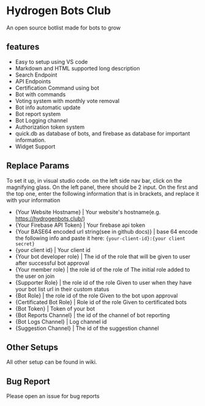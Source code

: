 # Hydrogen Bots Club
 An open source botlist made for bots to grow

## features
 - Easy to setup using VS code
 - Markdown and HTML supported long description
 - Search Endpoint
 - API Endpoints
 - Certification Command using bot
 - Bot with commands
 - Voting system with monthly vote removal
 - Bot info automatic update
 - Bot report system
 - Bot Logging channel
 - Authorization token system
 - quick.db as database of bots, and firebase as database for important information.
 - Widget Support

 ## Replace Params

 To set it up, in visual studio code. on the left side nav bar, click on the magnifying glass.
 On the left panel, there should be 2 input. On the first and the top one, enter the following information that is in brackets, and replace it with your information

 - {Your Website Hostname} | Your website's hostname(e.g. https://hydrogenbots.club/)
 - {Your Firebase API Token} | Your firebase api token
 - {Your BASE64 encoded url string(see in github docs)} | base 64 encode the following info and paste it here: `{your-client-id}:{your client secret}`
 - {your client id} | Your client id
 - {Your bot developer role} | The id of the role that will be given to user after successful bot approval
 - {Your member role} | the role id of the role of The initial role added to the user on join
 - {Supporter Role} | the role id of the role Given to user when they have your bot list url in their custom status
 - {Bot Role} | the role id of the role Given to the bot upon approval
 - {Certificated Bot Role} | Role id of the role Given to certificated bots
 - {Bot Token} | Token of your bot
 - {Bot Reports Channel} | the id of the channel of bot reporting
 - {Bot Logs Channel} | Log channel id
 - {Suggestion Channel} | The id of the suggestion channel

 ## Other Setups

 All other setup can be found in wiki.

 ## Bug Report

 Please open an issue for bug reports